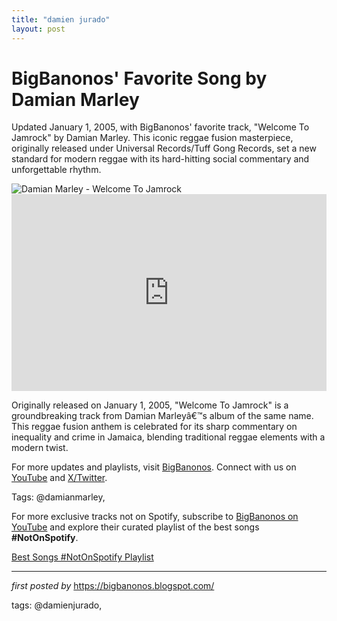 ```yaml
---
title: "damien jurado"
layout: post
---
```

<!-- Post Title -->
<h1 >BigBanonos' Favorite Song by Damian Marley</h1> <!-- Introductory Text -->
<p >Updated January 1, 2005, with BigBanonos' favorite track, "Welcome To Jamrock" by Damian Marley. This iconic reggae fusion masterpiece, originally released under Universal Records/Tuff Gong Records, set a new standard for modern reggae with its hard-hitting social commentary and unforgettable rhythm.</p> <!-- Featured Image -->
<div > <img src="https://ucarecdn.com/cfc7e47f-7a9f-4750-ac3e-01ad862dee61/" alt="Damian Marley - Welcome To Jamrock" />
</div> <!-- YouTube Video Embed -->
<div > <iframe width="100%" height="315" src="https://www.youtube.com/embed/_GZlJGERbvE" title="Damian "Jr. Gong" Marley - Welcome To Jamrock (Official Video)" frameborder="0" allow="accelerometer; autoplay; clipboard-write; encrypted-media; gyroscope; picture-in-picture; web-share" referrerpolicy="strict-origin-when-cross-origin" allowfullscreen></iframe>
</div> <!-- Song Information -->
<div > <p>Originally released on January 1, 2005, "Welcome To Jamrock" is a groundbreaking track from Damian Marleyâ€™s album of the same name. This reggae fusion anthem is celebrated for its sharp commentary on inequality and crime in Jamaica, blending traditional reggae elements with a modern twist.</p>
</div> <!-- Footer Links -->
<div > <p>For more updates and playlists, visit <a href="https://bigbanonos.blogspot.com/" target="_blank">BigBanonos</a>. Connect with us on <a href="https://www.youtube.com/@BigBanonos" target="_blank">YouTube</a> and <a href="https://x.com/bigbanonos" target="_blank">X/Twitter</a>.</p>
</div> <!-- Tags -->
<p >Tags: @damianmarley,</p>


<!--Subscribe and Playlist Links-->
<div>
    <p>For more exclusive tracks not on Spotify, subscribe to <a href="https://www.youtube.com/@BigBanonos" target="_blank">BigBanonos on YouTube</a> and explore their curated playlist of the best songs <strong>#NotOnSpotify</strong>.</p>
    <p><a href="https://www.youtube.com/playlist?list=PLtuNtuTatqI0kFahUCbtbfenC_ET5O_tr" target="_blank">Best Songs #NotOnSpotify Playlist<br /></a></p></div>

<hr />

<p><em>first posted by</em> <a href="https://bigbanonos.blogspot.com/" rel="noopener" target="_new">https://bigbanonos.blogspot.com/</a></p>

<p>tags: @damienjurado,</p>
